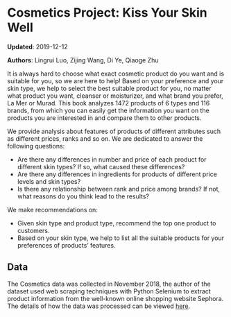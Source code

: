 # Cosmetics Project: Kiss Your Skin Well

**Updated**: 2019-12-12

**Authors**: Lingrui Luo, Zijing Wang, Di Ye, Qiaoge Zhu

It is always hard to choose what exact cosmetic product do you want and is suitable for you, so we are here to help! Based on your preference and your skin type, we help to select the best suitable product for you, no matter what product you want, cleanser or moisturizer, and what brand you prefer, La Mer or Murad. This book analyzes 1472 products of 6 types and 116 brands, from which you can easily get the information you want on the products you are interested in and compare them to other products. 

We provide analysis about features of products of different attributes such as different prices, ranks and so on. We are dedicated to answer the following questions:

* Are there any differences in number and price of each product for different skin types? If so, what caused these differences? 
* Are there any differences in ingredients for products of different price levels and skin types?
* Is there any relationship between rank and price among brands? If not, what reasons do you think lead to the results?

We make recommendations on:
* Given skin type and product type, recommend the top one product to customers. 
* Based on your skin type, we help to list all the suitable products for your preferences of products’ features.

## Data
The Cosmetics data was collected in November 2018, the author of the dataset used web scraping techniques with Python Selenium to extract product information from the well-known online shopping website Sephora. The details of how the data was processed can be viewed [here](https://github.com/jjone36/Cosmetic/tree/master/data).


